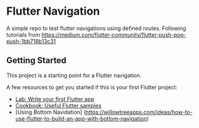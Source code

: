# Flutter Navigation

A simple repo to test flutter navigations using defined routes. Following tutorials from https://medium.com/flutter-community/flutter-push-pop-push-1bb718b13c31

## Getting Started

This project is a starting point for a Flutter navigation.

A few resources to get you started if this is your first Flutter project:

- [Lab: Write your first Flutter app](https://flutter.io/docs/get-started/codelab)
- [Cookbook: Useful Flutter samples](https://flutter.io/docs/cookbook)
- [Using Bottom Navidation] (https://willowtreeapps.com/ideas/how-to-use-flutter-to-build-an-app-with-bottom-navigation)